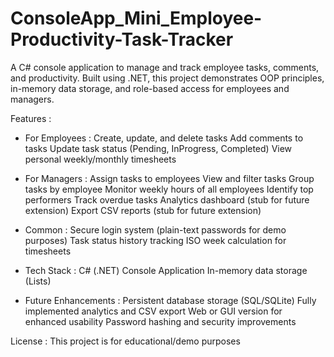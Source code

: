 # ConsoleApp_Mini_Employee-Productivity-Task-Tracker
A C# console application to manage and track employee tasks, comments, and productivity. Built using .NET, this project demonstrates OOP principles, in-memory data storage, and role-based access for employees and managers.

Features :
- For Employees :
Create, update, and delete tasks
Add comments to tasks
Update task status (Pending, InProgress, Completed)
View personal weekly/monthly timesheets

- For Managers :
Assign tasks to employees
View and filter tasks
Group tasks by employee
Monitor weekly hours of all employees
Identify top performers
Track overdue tasks
Analytics dashboard (stub for future extension)
Export CSV reports (stub for future extension)

- Common :
Secure login system (plain-text passwords for demo purposes)
Task status history tracking
ISO week calculation for timesheets

- Tech Stack :
C# (.NET)
Console Application
In-memory data storage (Lists)

- Future Enhancements :
Persistent database storage (SQL/SQLite)
Fully implemented analytics and CSV export
Web or GUI version for enhanced usability
Password hashing and security improvements

License :
This project is for educational/demo purposes
